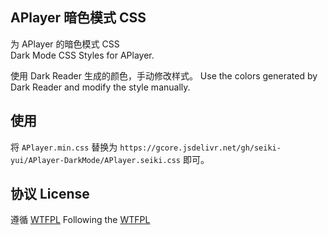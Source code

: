 ## APlayer 暗色模式 CSS

为 APlayer 的暗色模式 CSS  
Dark Mode CSS Styles for APlayer.

使用 Dark Reader 生成的颜色，手动修改样式。
Use the colors generated by Dark Reader and modify the style manually.

## 使用

将 `APlayer.min.css` 替换为 `https://gcore.jsdelivr.net/gh/seiki-yui/APlayer-DarkMode/APlayer.seiki.css` 即可。  

## 协议 License

遵循 [WTFPL](http://www.wtfpl.net/)
Following the [WTFPL](http://www.wtfpl.net/)
